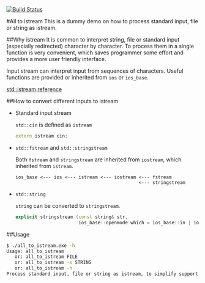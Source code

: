 [![Build Status](https://travis-ci.org/limingjie/all_to_istream.svg?branch=master)](https://travis-ci.org/limingjie/all_to_istream)

#All to istream
This is a dummy demo on how to process standard input, file or string as
istream.

##Why istream
It is common to interpret string, file or standard input (especially redirected)
character by character. To process them in a single function is very convenient,
which saves programmer some effort and provides a more user friendly interface.

Input stream can interpret input from sequences of characters. Useful functions
are provided or inherited from `ios` or `ios_base`.

[std::istream reference](http://www.cplusplus.com/reference/istream/istream/?kw=istream)

##How to convert different inputs to istream

- Standard input stream

  `std::cin` is defined as `istream`

  ```c++
  extern istream cin;
  ```

- `std::fstream` and `std::stringstream`

  Both `fstream` and `stringstream` are inherited from `iostream`, which inherited from `istream`.

  ```
  ios_base <--- ios <--- istream <--- iostream <--- fstream
                                               <--- stringstream
  ```

- `std::string`

  `string` can be converted to `stringstream`.

  ```c++
  explicit stringstream (const string& str,
                         ios_base::openmode which = ios_base::in | ios_base::out);
  ```

##Usage

```bash
$ ./all_to_istream.exe -h
Usage: all_to_istream
   or: all_to_istream FILE
   or: all_to_istream -s STRING
   or: all_to_istream -h
Process standard input, file or string as istream, to simplify support to different inputs.
```
